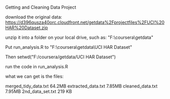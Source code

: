 Getting and Cleaning Data Project

download the original data: https://d396qusza40orc.cloudfront.net/getdata%2Fprojectfiles%2FUCI%20HAR%20Dataset.zip

unzip it into a folder on your local drive, such as: "F:\coursera\getdata"

Put run_analysis.R to "F:\coursera\getdata\UCI HAR Dataset\"

Then setwd("F:/coursera/getdata/UCI HAR Dataset") 

run the code in run_analysis.R 

what we can get is the files:

merged_tidy_data.txt  64.2MB
extracted_data.txt    7.85MB
cleaned_data.txt      7.95MB
2nd_data_set.txt      219 KB

